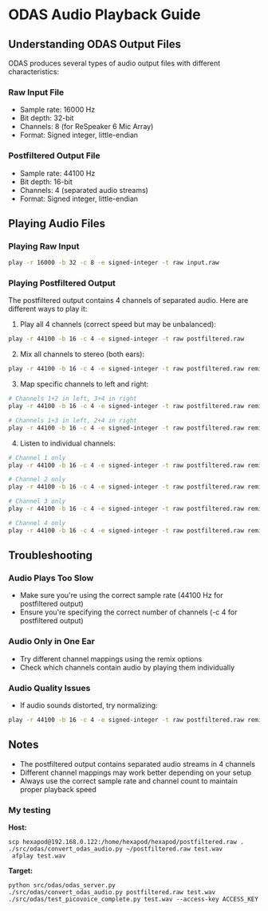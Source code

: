 # ODAS Audio Playback Guide

## Understanding ODAS Output Files

ODAS produces several types of audio output files with different characteristics:

### Raw Input File
- Sample rate: 16000 Hz
- Bit depth: 32-bit
- Channels: 8 (for ReSpeaker 6 Mic Array)
- Format: Signed integer, little-endian

### Postfiltered Output File
- Sample rate: 44100 Hz
- Bit depth: 16-bit
- Channels: 4 (separated audio streams)
- Format: Signed integer, little-endian

## Playing Audio Files

### Playing Raw Input
```bash
play -r 16000 -b 32 -c 8 -e signed-integer -t raw input.raw
```

### Playing Postfiltered Output

The postfiltered output contains 4 channels of separated audio. Here are different ways to play it:

1. Play all 4 channels (correct speed but may be unbalanced):
```bash
play -r 44100 -b 16 -c 4 -e signed-integer -t raw postfiltered.raw
```

2. Mix all channels to stereo (both ears):
```bash
play -r 44100 -b 16 -c 4 -e signed-integer -t raw postfiltered.raw remix 1,2,3,4 1,2,3,4
```

3. Map specific channels to left and right:
```bash
# Channels 1+2 in left, 3+4 in right
play -r 44100 -b 16 -c 4 -e signed-integer -t raw postfiltered.raw remix 1,2 3,4

# Channels 1+3 in left, 2+4 in right
play -r 44100 -b 16 -c 4 -e signed-integer -t raw postfiltered.raw remix 1,3 2,4
```

4. Listen to individual channels:
```bash
# Channel 1 only
play -r 44100 -b 16 -c 4 -e signed-integer -t raw postfiltered.raw remix 1

# Channel 2 only
play -r 44100 -b 16 -c 4 -e signed-integer -t raw postfiltered.raw remix 2

# Channel 3 only
play -r 44100 -b 16 -c 4 -e signed-integer -t raw postfiltered.raw remix 3

# Channel 4 only
play -r 44100 -b 16 -c 4 -e signed-integer -t raw postfiltered.raw remix 4
```

## Troubleshooting

### Audio Plays Too Slow
- Make sure you're using the correct sample rate (44100 Hz for postfiltered output)
- Ensure you're specifying the correct number of channels (-c 4 for postfiltered output)

### Audio Only in One Ear
- Try different channel mappings using the remix options
- Check which channels contain audio by playing them individually

### Audio Quality Issues
- If audio sounds distorted, try normalizing:
```bash
play -r 44100 -b 16 -c 4 -e signed-integer -t raw postfiltered.raw remix 1,2,3,4 1,2,3,4 norm
```

## Notes
- The postfiltered output contains separated audio streams in 4 channels
- Different channel mappings may work better depending on your setup
- Always use the correct sample rate and channel count to maintain proper playback speed 


### My testing
**Host:**
```
scp hexapod@192.168.0.122:/home/hexapod/hexapod/postfiltered.raw .
./src/odas/convert_odas_audio.py ~/postfiltered.raw test.wav
 afplay test.wav
 ```

 **Target:**
 ```
 python src/odas/odas_server.py
 ./src/odas/convert_odas_audio.py postfiltered.raw test.wav
 ./src/odas/test_picovoice_complete.py test.wav --access-key ACCESS_KEY
 ```